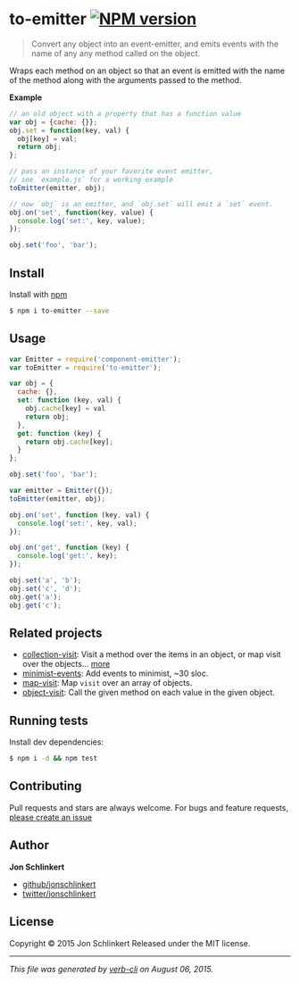 # to-emitter [![NPM version](https://badge.fury.io/js/to-emitter.svg)](http://badge.fury.io/js/to-emitter)

> Convert any object into an event-emitter, and emits events with the name of any any method called on the object.

Wraps each method on an object so that an event is emitted with the name of the method along with the arguments passed to the method.

**Example**

```js
// an old object with a property that has a function value
var obj = {cache: {}};
obj.set = function(key, val) {
  obj[key] = val;
  return obj;
};

// pass an instance of your favorite event emitter, 
// see `example.js` for a working example
toEmitter(emitter, obj);

// now `obj` is an emitter, and `obj.set` will emit a `set` event.
obj.on('set', function(key, value) {
  console.log('set:', key, value);
});

obj.set('foo', 'bar');
```

## Install

Install with [npm](https://www.npmjs.com/)

```sh
$ npm i to-emitter --save
```

## Usage

```js
var Emitter = require('component-emitter');
var toEmitter = require('to-emitter');

var obj = {
  cache: {},
  set: function (key, val) {
    obj.cache[key] = val
    return obj;
  },
  get: function (key) {
    return obj.cache[key];
  }
};

obj.set('foo', 'bar');

var emitter = Emitter({});
toEmitter(emitter, obj);

obj.on('set', function (key, val) {
  console.log('set:', key, val);
});

obj.on('get', function (key) {
  console.log('get:', key);
});

obj.set('a', 'b');
obj.set('c', 'd');
obj.get('a');
obj.get('c');
```

## Related projects

* [collection-visit](https://github.com/jonschlinkert/collection-visit): Visit a method over the items in an object, or map visit over the objects… [more](https://github.com/jonschlinkert/collection-visit)
* [minimist-events](https://github.com/jonschlinkert/minimist-events): Add events to minimist, ~30 sloc.
* [map-visit](https://github.com/jonschlinkert/map-visit): Map `visit` over an array of objects.
* [object-visit](https://github.com/jonschlinkert/object-visit): Call the given method on each value in the given object.

## Running tests

Install dev dependencies:

```sh
$ npm i -d && npm test
```

## Contributing

Pull requests and stars are always welcome. For bugs and feature requests, [please create an issue](https://github.com/jonschlinkert/to-emitter/issues/new)

## Author

**Jon Schlinkert**

+ [github/jonschlinkert](https://github.com/jonschlinkert)
+ [twitter/jonschlinkert](http://twitter.com/jonschlinkert)

## License

Copyright © 2015 Jon Schlinkert
Released under the MIT license.

***

_This file was generated by [verb-cli](https://github.com/assemble/verb-cli) on August 06, 2015._